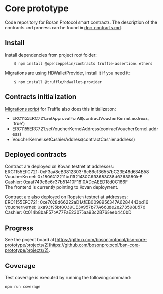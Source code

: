 # Core prototype
Code repository for Boson Protocol smart contracts. The description of the contracts and process can be found in [doc_contracts.md](doc_contracts.md).    

## Install
Install dependencies from project root folder:
```
    $ npm install @openzeppelin/contracts truffle-assertions ethers
```

Migrations are using HDWalletProvider, install it if you need it:
```
    $ npm install @truffle/hdwallet-provider
```

## Contracts initialization 
[Migrations script](./migrations/2_deploy_contracts.js) for Truffle also does this initialization:
- ERC1155ERC721.setApprovalForAll(contractVoucherKernel.address, 'true')
- ERC1155ERC721.setVoucherKernelAddress(contractVoucherKernel.address)
- VoucherKernel.setCashierAddress(contractCashier.address)

## Deployed contracts
Contract are deployed on Kovan testnet at addresses:  
ERC1155ERC721: 0xF3aA8eB3812303F6c86c136557bC23E48d634B58  
VoucherKernel: 0x1806312211bd1521430C953683038d6263580feE  
Cashier: 0xaaf749c8e6e37b51410F1810ADcAEED18d0C166F   
The frontend is currently pointing to Kovan deployment.  

Contract are also deployed on Ropsten testnet at addresses:  
ERC1155ERC721: 0xe7028d66222aD1AfEB0098956347A6284443bd16  
VoucherKernel: 0xa93f95bf0039CE30957b77A6638e2e273598D576  
Cashier: 0x014b8baF57bA77FaE23075aa93c2B768eeb440bD  

## Progress
See the project board at [https://github.com/bosonprotocol/bsn-core-prototype/projects/2](https://github.com/bosonprotocol/bsn-core-prototype/projects/2).


## Coverage
Test coverage is executed by running the following command: 

``` 
npm run coverage
